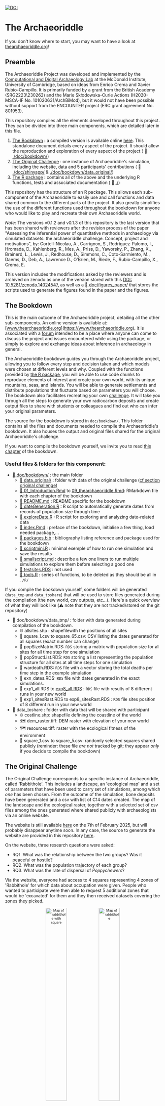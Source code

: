 [![DOI](https://doi.org/10.5281/zenodo.14024547)](https://doi.org/10.5281/zenodo.14024547)

# The Archaeoriddle

If you don't know where to start, you may want to have a look at [thearchaeoriddle.org](https://thearchaeoriddle.org/)!

## Preamble

The Archaeoriddle Project was developed and implemented by the [Computational and Digital Archaeology Lab](https://www.arch.cam.ac.uk/research/laboratories/cdal) at the McDonald Institute, University of Cambridge, based on ideas from Enrico Crema and Xavier Rubio-Campillo. It is primarily funded by a grant from the British Academy (SRG2223\230262) and the Marie Skłodowska-Curie Actions (H2020-MSCA-IF No. 101020631/ArchBiMod), but it would not have been possible without support from the ENCOUNTER project (ERC grant agreement No. 801953).

This repository compiles all the elements developed throughout this project. They can be divided into three main components, which are detailed later in this file.

1. [The Bookdown](#the-bookdown) : a compiled version is available online [here](https://www.thearchaeoriddle.org). This standalone document details every aspect of the project. It should allow the reproduction and exploration of every aspect of the project ( :file_folder: [./doc/bookdown/](./doc/bookdown/))
2. [The Original Challenge](#the-original-challenge) : one instance of Archaeoriddle's simulation, including the website, data and 5 participants' contributions ( :file_folder: [./doc/shinyapp/](./doc/shinyapp/) & [./doc/bookdown/data_original/](./doc/bookdown/data_original/))
3. [The R package](#the-r-package) : contains all of the above and the underlying R functions, tests and associated documentation ( :file_folder: [./](./))


This repository has the structure of an R package. This allows each sub-component of the Archaeoriddle to easily use and call functions and data shared common to the different parts of the project. It also greatly simplifies the use of the different functions used throughout the bookdown for anyone who would like to play and recreate their own Archaeoriddle world.


*Note:* The versions v0.1.2 and v0.1.3 of this repository is the last version that has been shared with reviewers after the revision process of the paper "Assessing the inferential power of quantitative methods in archaeology via simulated datasets: the archaeoriddle challenge. Concept, project and motivations", by:
Cortell-Nicolau, A., Carrignon, S., Rodríguez-Palomo, I., Hromada, D., Kahlenberg, R., Mes, A., Priss, D., Yaworsky, P., Zhang, X., Brainerd, L., Lewis, J., Redhouse, D., Simmons, C., Coto-Sarmiento, M., Daems, D., Deb, A., Lawrence D., O’Brien, M., Riede, F., Rubio-Campillo, X., Crema, E.

This version includes the modifications asked by the reviewers and is archived on zenodo as one of the version stored with this [ DOI: 10.5281/zenodo.14024547](https://doi.org/10.5281/zenodo.14024547), as well as a [:file_folder: doc/figures_paper/](./doc/figures_paper/) that stores the scripts used to generate the figures found in the paper and the figures.

## The Bookdown

This is the main outcome of the Archaeoriddle project, detailing all the other sub-components. An online version is available at: [www.thearchaeoriddle.org](https://www.thearchaeoriddle.org). It is associated with a [forum](https://www.thearchaeoriddle.org/forum) intended to be a place where anyone can come to discuss the project and issues encountered while using the package, or simply to explore and exchange ideas about inference in archaeology in general.

The Archaeoriddle bookdown guides you through the Archaeoriddle project, allowing you to follow every step and decision taken and which models were chosen at different levels and why. Coupled with the functions provided by [the R package](#the-r-package), you will be able to use code chunks to reproduce elements of interest and create your own world, with its unique mountains, seas, and islands. You will be able to generate settlements and distribute populations that fluctuate based on parameters you will choose. The bookdown also facilitates recreating your own [challenge](#the-original-challenge). It will take you through all the steps to generate your own radiocarbon deposits and create output files to share with students or colleagues and find out who can infer your original parameters.

The source for the bookdown is stored in `doc/bookdown/`. This folder contains all the files and documents needed to compile the Archaeoriddle's bookdown. It also houses the output and original files shared for the original Archaeoriddle's challenge.

If you want to compile the bookdown yourself, we invite you to read [this chapter](https://thearchaeoriddle.org/index.html#compiling-the-book) of the bookdown.

### Useful files & folders for this component:

- [:file_folder: doc/bookdown/](./doc/bookdown/) : the main folder
    - [:file_folder: data_original/](./doc/bookdown/data_original/) : folder with data of the original challenge ([cf section original challenge](#the-original-challenge))
    - [📄 01_Introduction.Rmd](./doc/bookdown/01_Introduction.Rmd) to [09_thearchaeoriddle.Rmd](./doc/bookdown/09_thearchaeoriddle.Rmd): RMarkdown file with each chapter of the bookdown
    - [📄 README.md](./doc/bookdown/README.md) : README specific for the bookdown
    - [📄 dateGeneration.R](./doc/bookdown/dateGeneration.R) : R script to automatically generate dates from records of population size through time
    - [📄 exploreDate.R](./doc/bookdown/exploreDate.R) : R script for exploring and analyzing date-related data
    - [📄 index.Rmd](./doc/bookdown/index.Rmd) : preface of the bookdown, initialise a few thing, load needed package,...
    - [📄 packages.bib](./doc/bookdown/packages.bib) : bibliography listing reference and package used for the bookdown
    - [📄 scriptmini.R](./doc/bookdown/scriptmini.R) : minimal exemple of how to run one simulation and save the results
    - [📄 smallscript.md](./doc/bookdown/smallscript.md) : describe a few one liners to run multiple simulations to explore them before selecting a good one
    - [💾 testsites.RDS](./doc/bookdown/testsites.RDS) : not used
    - [📄 tools.R](./doc/bookdown/tools.R) : series of functions, to be deleted as they should be all in `./R/`

If you compile the bookdown yourself, some folders will be generated (`data_tmp` and `data_toshare`) that will be used to store files generated during the compilation (the new world, csv outputs, etc...). Here's a quick overview of what they will look like (⚠️ note that they are not tracked/stored on the git repository)

- :file_folder: doc/bookdown/data_tmp/ : folder with data generated during compilation of the bookdown.
    - 🌐 allsites.shp : shapefilewith the positions of all sites
    - 📄 square_1.csv to square_65.csv: CSV listing the dates generated for all squares (exact number can change)
    - 💾 popSizeMatrix.RDS: `RDS` storing a matrix with population size for all sites for all time step for one simulation
    - 💾 popStructList.RDS: `RDS`  storing a list representing the population structure for all sites at all time steps for one simulation
    - 💾 wardeath.RDS: `RDS` file with a vector storing the total deaths per time step in the example simulation
    - 💾 exn_dates.RDS: `RDS` file with dates generated in the exact simulations.
    - 💾 exp1_all.RDS to [exp8_all.RDS](./doc/bookdown/data_tmp/exp8_all.RDS)  : `RDS` file with results of 8 different runs in your new world
    - 💾 exp1_sitesRast.RDS to exp8_sitesRast.RDS : `RDS` file sites position  of 8 different run in your new world
- :file_folder: data_toshare : folder with data that will be shared with participant 
    - 🌐 costline.shp: shapefile defining the coastline of the world
    - 🗺️ dem_raster.tiff: DEM raster with elevation of your new world
    - 🗺️ resources.tiff: raster with the ecological fitness of the environment
    - 📄 square_1.csv to square_5.csv: randomly selected squares shared publicly 
(reminder: these file _are not_ tracked by git; they appear _only_ if you decide to compile the bookdown)


## The Original Challenge 

The Original Challenge corresponds to a specific instance of Archaeoriddle, called 'Rabbithole'. This includes a landscape, an 'ecological map' and a set of parameters that have been used to carry set of simulations, among which  _one_ has been chosen. From the outcome of the simulation, bone deposits have been generated and a csv with list of C14 dates created. The map of the landscape and the ecological raster, together with a selected set of csv files among the ones generated where shared publicly with archaeologists via an online website. 

The website is still available [here](https://theia.arch.cam.ac.uk/archaeoriddle/) on the 7th of February 2025, but will probably disappear anytime soon. In any case, the source to generate the website are provided in this repository [here](./doc/shinyapp/).

On the website, three research questions were asked:

- RQ1. What was the relationship between the two groups? Was it peaceful or hostile?
- RQ2. What was the population trajectory of each group?
- RQ3. What was the rate of dispersal of _Poppychewers_?

Via the website, everyone had access to 4 squares representing 4 zones of 'Rabbithole' for which data about occupation were given. People who wanted to participate were then able to request 5 additional zones that would be 'excavated' for them and they then received datasets covering the zones they picked. 

<div style="font-size: 8pt;text-align: center;">
  <figure>
    <img src="doc/bookdown/data_original/map_rh.png" alt="Map of rabbithole with square" width="40%">
    <img src="doc/bookdown/data_original/map_ex.png" alt="Map of rabbithole" width="40%">
  </figure>
<br>
<sub>Map of publicly available sites of Rabbithole: On the left, the squares available; on the right, the names and cultures of the settlements.</sub>
</div>


### Proposals

The original challenge received 5 proposals, that can be explored via the links below. A snapshot of the proposals the way they were provided by the authors after the revision process is also provided on the [zenodo repository](https://doi.org/10.5281/zenodo.14024547). 

#### P1 by Deborah Priß and Raphael Kahlenberg

> The authors used agent-based modeling combined with exploratory data analysis to study dispersal and site preference in Rabbithole, using ArcGIS Pro and R for calibration and trajectory computation, resulting in an ABM built with NetLogo that correctly predicted group interactions and movements but revealed discrepancies in expansion rates due to differing population trajectories.

**Source:** https://github.com/dpriss/Archaeoriddle_Kahlenberg_Priss

**Citation:** Priß, D., & Kahlenberg, R. (2024). _dpriss/Archaeoriddle_Kahlenberg_Priss: Archaeoriddle Kahlenberg and Priß (v1_Archaeoriddle)._ Zenodo. https://doi.org/10.5281/zenodo.14062675


#### P2 by Xuan Zhang

> The author employed point-process modeling to predict potential occupation and assess conflict between groups, finding increased hostilities and mortality over time due to growing populations and settlements, despite non-time-dependent hostility rules.

**Source:** https://github.com/Xuan-Zhang-arc/Archaeoriddle_PPM_HG_F_relationship/

**Citation:** Xuan Zhang. (2024). _Using Point Process Modelling to detect cooperation vs competition (Archaeoriddle RQ1) (Archaeoriddle)._ Zenodo. https://doi.org/10.5281/zenodo.12803445

#### P3 by Peter Yaworsky

> The author used species-distribution modeling in R to develop a four-stage approach that successfully modeled historical population distributions and dispersal patterns of farmers and foragers, highlighting a southerly to northerly farming dispersal and a decline in hunter-gatherer populations.

**Source:** https://doi.org/10.5281/zenodo.8260754

**Citation:** Yaworsky, P. (2023). _Archeo-Riddle Submission 2023._ Zenodo. https://doi.org/10.5281/zenodo.8260754


#### P4 by Alexes Mes:

> The author employed a friction-based strategy and hierarchical Bayesian phase modeling in R to analyze and successfully predict the complex dispersal patterns and expansion rates of Poppy-chewers in Rabbithole, incorporating spatial and environmental factors.

**Source:** https://github.com/AlexesMes/Archeaoriddle_RabbitWorld

**Citation:** Alexes, M. (2024). _Archeaoriddle RabbitWorld._ Zenodo. https://doi.org/10.5281/zenodo.14218979


#### P5 by Daniel Hromada

> The author used a qualitative analysis to infer hostility between Poppy-chewers and Rabbit-skinners by comparing the shorter settlement persistence of Rabbit-skinners in the region occupied by the Poppy-chewers, separated by a sea, to its persistence in other regions under equal conditions.

**Source:** [here](https://zenodo.org/records/14207474) and [here](http://dx.doi.org/10.13140/RG.2.2.10753.47207)

**Citation:** Hromada, D. (2024). _Exploring the 'Hostile vs. Peaceful' Archaeoriddle Dilemma Using the NALANA Method._ 10.13140/RG.2.2.10753.47207. 

The original challenge is detailed in [this chapter](https://thearchaeoriddle.org/original-challenge.html) of the bookdown.

### Useful files & folders for this component:

- [:file_folder: doc/shinyapp/](./doc/shinyapp/) : the code of  shiny app (the one behind the site available [here](https://theia.arch.cam.ac.uk/archaeoriddle))
    - [📄 README.md](./doc/shinyapp/README.m) : README explaining how to recreate the shiny app and detailing the files available in the folder
- [:file_folder: doc/fake_papers/](./doc/fake_papers/) :  LaTex code for several fake papers and posters presented at conferences where the Original Challenge was presented
- [:file_folder: doc/survey_archaeoriddle/](./doc/survey_archaeoriddle/) : results and analysis of a survey made to know more about the people who were interested in the project. A quick analysis is available [here](file:///home/simon/projects/archaeoriddle/doc/survey_archaeoriddle/survey_analysis.html)
- [:file_folder: doc/bookdown/data_original/](./doc/bookdown/data_original/) : folder will all original data
    - [:file_folder: all_squares/](./doc/bookdown/data_original/all_squares/): folder with all squares in the original challenge
		- [📄 square_1.csv](./doc/bookdown/data_original/all_squares/square_1.csv) to [square_100.csv](./doc/bookdown/data_original/all_squares/square_100.csv) : `CSV` file storing all dates available for all the squares of the original challenge.
    - [:file_folder: general_results_selected_simu/](./doc/bookdown/data_original/general_results_selected_simu/) :
        - [💾 buffattack300_K110_PSU065_3_all.RDS](./doc/bookdown/data_original/general_results_selected_simu/buffattack300_K110_PSU065_3_all.RDS) : RDS file storing most of the selected simulation
        - [💾 buffattack300_K110_PSU065_3_sitesRast.RDS](./doc/bookdown/data_original/general_results_selected_simu/buffattack300_K110_PSU065_3_sitesRast.RDS) : RDS file storing a raster with the positions of the sites
        - [💾 buffattack300_K110_PSU065_3_dates.RDS](./doc/bookdown/data_original/general_results_selected_simu/buffattack300_K110_PSU065_3_dates.RDS) : RDS file storing all dates generated for all sites
    - [:file_folder: sitesinitialposition/](./doc/bookdown/data_original/sitesinitialposition/) : Folder with file needed to read shapefile
        - [🌐 sitesinitialposition.shp](./doc/bookdown/data_original/sitesinitialposition/sitesinitialposition.shp) : shapefile with the position of the initial sites
    - [🌐 costline.shp ](./doc/bookdown/data_original/coastline.shp) : shapefile defining the coastline of the world
    - [🗺️ east_narnia4x.tiff](./doc/bookdown/data_original/east_narnia4x.tif) : DEM raster with elevation of Rabbithole
    - [🗺️ resources.tiff](./doc/bookdown/data_original/resources.tiff/) : raster with the ecological fitness of the environment


## The R-Package 

This overal structure of this repository is a R package. 
To install it, the most simple way will be by using `devtools` function `github_install()` by doing: `devtools::install_github("acortell3/archaeoriddle")`.
Most of the functions defined in the package are described in details in [the bookdown](https://www.thearchaeoriddle.org).

The package will be used if you want to follow the bookdown or recompile it. It will also allow you to easily re-use the functions defined in the package to re-explore the proposal of the original challenge, create your own model of interaction and explore and modify the underlying model used throughout the Archaeoriddle project.

To install the package, the easiest way is probably to use `devtools` function `install_github`: `devtools::install_github("acortell3/archaeoriddle")` 


## Full file structure:

- [:file_folder: doc/](./doc/): documents, websites,... (see below)
- [:file_folder: div/](./div/): various script
    - [📄 post-receive-hook](./div/post-receive-hook): a script that can be use to automatically deploy the bookdown when pushes are made to a git repository 
- [:file_folder: .github/](./.github/): github specific files
    - [📄 .github/workflows/deploy_bookdown.yml](./.github/workflows/deploy_bookdown.yml): a yaml file to automatically deploy the bookdown via github pages
- [:file_folder: man/](./man/): R documentation (see below)
- [:file_folder: R/](./R/): source file of R package (see below)
- [📄 DESCRIPTION](./DESCRIPTION): R-package related file
- [📄 archaeoriddle.Rproj](./archaeoriddle.Rproj): R-package related file
- [📄 NAMESPACE](./NAMESPACE): R-package related file
- [📄 README.md](./README.md): R-package related file



### `doc/`

- [:file_folder: doc/bookdown/](./doc/bookdown/): see section [The Bookdown](#the-bookdown)
- [:file_folder: doc/shinyapp/](./doc/shinyapp/): see section [The Original Challenge](#the-original-challenge)
- [:file_folder: doc/tex_files/](./doc/tex_files//): a few `tex` files used to layout ideas
- [:file_folder: doc/figures_paper/](./doc/figures_paper/): scripts used to generate the figures found in the paper and output of the scripts 
    - [:file_folder: doc/figures_paper/Figure1/](./doc/figures_paper/Figure1/): a :file_folder: storing all layers used in Figure 1. Layers have then been manually grouped together using [Inkscape version 1.2.2 (b0a8486541, 2022-12-01)](http://inkscape.org))
- [🖼️  brain_map_colabm.png](./doc/brain_map_colabm.png) : image representing early reflections about the project
- [📄 Explanation_of_ideas_brain_map.md](./doc/Explanation_of_ideas_brain_map.md): Markdown file detailing programming languages, world options, and more
- [📄 interactive_brain_map.md](./doc/interactive_brain_map.md): Markdown guide for using Markmap visualization; contains programming language options and more
- [📄 pop_id.Rmd](./doc/pop_id.Rmd): R Markdown file about population ideas and environmental qualities for hunting/farming

### `man/`
- [📄 A_rates.Rd](./man/A_rates.Rd),[📄 Gpd.Rd](./man/Gpd.Rd),... and all other `Rd` files: files automatically generated by `ROxygen` to generate `R` documentation (shown when using `?Gpd` when the package is loaded.

### `R/`

- [📄 anthropogenic_deposition.R](./R/anthropogenic_deposition.R): Simulates anthropogenic bone deposition rates at a site
- [📄 climate.R](./R/climate.R): Generates power law noise and simulates environmental fluctuations
- [📄 init_simulation.R](./R/init_simulation.R): Initializes carrying capacities, population matrices, and site lists for simulations
- [📄 logistic_decay.R](./R/logistic_decay.R): Applies logistic decay to resources around points in a raster
- [📄 natural_deposition.R](./R/natural_deposition.R): Models deposition and post-deposition effects of archaeological materials
- [📄 perlin_noise.R](./R/perlin_noise.R): Creates Perlin noise for 2-D slope and elevation autocorrelation
- [📄 population.R](./R/population.R): Manages stochastic population dynamics, growth, and mortality
- [📄 record_loss.R](./R/record_loss.R): Simulates taphonomic losses in archaeological records
- [📄 run_simulation.R](./R/run_simulation.R): Runs a simulation of cultural interactions, migrations, and conflicts
- [📄 tools.R](./R/tools.R): Utility functions for visualization, data extraction, and map plotting

